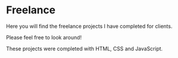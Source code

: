 # Freelance

Here you will find the freelance projects I have completed for clients. 

Please feel free to look around! 

These projects were completed with HTML, CSS and JavaScript. 
